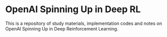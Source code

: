 # OpenAI Spinning Up in Deep RL 
This is a repository of study materials, implementation codes and notes on OpenAI Spinning Up in Deep Reinforcement Learning.
